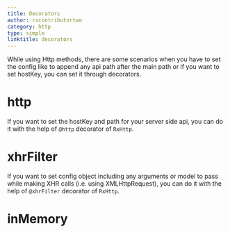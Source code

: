 ```yaml
---
title: Decorators
author: rxcontributortwo
category: http
type: simple
linktitle: decorators
---
```


<div class="title-bar"><p>While using Http methods, there are some scenarios when you have to set the config like to append any api path after the main path or if you want to set hostKey, you can set it through decorators.</p></div>

# http

If you want to set the hostKey and path for your server side api, you can do it with the help of `@http` decorator of `RxHttp`.

<div component="app-code" key="app-decorators-http"></div>

# xhrFilter

If you want to set config object including any arguments or model to pass while making XHR calls (i.e. using XMLHttpRequest), you can do it with the help of `@xhrFilter` decorator of `RxHttp`.

<div component="app-code" key="app-decorators-xhrFilter"></div>

# inMemory

<div component="app-code" key="app-decorators-inMemory"></div>